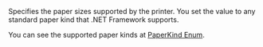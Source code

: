 Specifies the paper sizes supported by the printer. You set the value to any standard paper kind that .NET Framework supports.

You can see the supported paper kinds at [PaperKind Enum](https://learn.microsoft.com/en-us/dotnet/api/system.drawing.printing.paperkind).